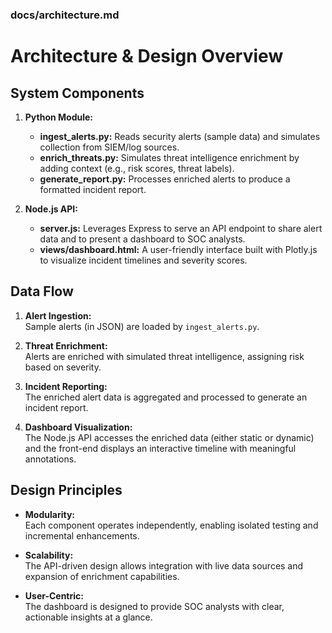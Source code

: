 ### docs/architecture.md


# Architecture & Design Overview

## System Components

1. **Python Module:**  
   - **ingest_alerts.py:** Reads security alerts (sample data) and simulates collection from SIEM/log sources.
   - **enrich_threats.py:** Simulates threat intelligence enrichment by adding context (e.g., risk scores, threat labels).
   - **generate_report.py:** Processes enriched alerts to produce a formatted incident report.

2. **Node.js API:**  
   - **server.js:** Leverages Express to serve an API endpoint to share alert data and to present a dashboard to SOC analysts.
   - **views/dashboard.html:** A user-friendly interface built with Plotly.js to visualize incident timelines and severity scores.

## Data Flow

1. **Alert Ingestion:**  
   Sample alerts (in JSON) are loaded by `ingest_alerts.py`.

2. **Threat Enrichment:**  
   Alerts are enriched with simulated threat intelligence, assigning risk based on severity.

3. **Incident Reporting:**  
   The enriched alert data is aggregated and processed to generate an incident report.

4. **Dashboard Visualization:**  
   The Node.js API accesses the enriched data (either static or dynamic) and the front-end displays an interactive timeline with meaningful annotations.

## Design Principles

- **Modularity:**  
  Each component operates independently, enabling isolated testing and incremental enhancements.

- **Scalability:**  
  The API-driven design allows integration with live data sources and expansion of enrichment capabilities.

- **User-Centric:**  
  The dashboard is designed to provide SOC analysts with clear, actionable insights at a glance.
